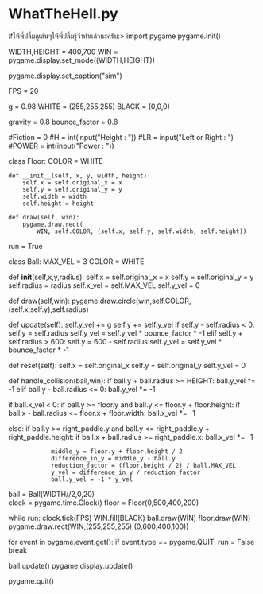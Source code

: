 # WhatTheHell.py
#ให้พี่ปลื้มดูเล่นๆให้พี่ปลื้มรู้ว่าทำแล้วนะครับ:>
import pygame
pygame.init()

WIDTH,HEIGHT = 400,700
WIN = pygame.display.set_mode((WIDTH,HEIGHT))

pygame.display.set_caption("sim")

FPS = 20

g = 0.98
WHITE = (255,255,255)
BLACK = (0,0,0)

gravity = 0.8
bounce_factor = 0.8

#Fiction = 0
#H = int(input("Height : "))
#LR = input("Left or Right : ")
#POWER = int(input("Power : "))

class Floor:
    COLOR = WHITE

    def __init__(self, x, y, width, height):
        self.x = self.original_x = x
        self.y = self.original_y = y
        self.width = width
        self.height = height

    def draw(self, win):
        pygame.draw.rect(
            WIN, self.COLOR, (self.x, self.y, self.width, self.height))

run = True

class Ball:
  MAX_VEL = 3
  COLOR = WHITE

  def __init__(self,x,y,radius):
    self.x = self.original_x = x
    self.y = self.original_y = y
    self.radius = radius
    self.x_vel = self.MAX_VEL
    self.y_vel = 0

  def draw(self,win):
    pygame.draw.circle(win,self.COLOR,(self.x,self.y),self.radius)

  def update(self):
    self.y_vel += g
    self.y += self.y_vel
    if self.y - self.radius < 0:
      self.y = self.radius
      self.y_vel = self.y_vel * bounce_factor * -1
    elif self.y + self.radius > 600:
      self.y = 600 - self.radius
      self.y_vel = self.y_vel * bounce_factor * -1
      
  def reset(self):
    self.x = self.original_x
    self.y = self.original_y
    self.y_vel = 0


def handle_collision(ball,win):
  if ball.y + ball.radius >= HEIGHT:
        ball.y_vel *= -1
  elif ball.y - ball.radius <= 0:
        ball.y_vel *= -1

  if ball.x_vel < 0:
     if ball.y >= floor.y and ball.y <= floor.y + floor.height:
       if ball.x - ball.radius <= floor.x + floor.width:
                ball.x_vel *= -1

  else:
        if ball.y >= right_paddle.y and ball.y <= right_paddle.y + right_paddle.height:
            if ball.x + ball.radius >= right_paddle.x:
                ball.x_vel *= -1

                middle_y = floor.y + floor.height / 2
                difference_in_y = middle_y - ball.y
                reduction_factor = (floor.height / 2) / ball.MAX_VEL
                y_vel = difference_in_y / reduction_factor
                ball.y_vel = -1 * y_vel


ball = Ball(WIDTH//2,0,20)     
clock = pygame.time.Clock()
floor = Floor(0,500,400,200)

while run:
  clock.tick(FPS)
  WIN.fill(BLACK)
  ball.draw(WIN)
  floor.draw(WIN)
  pygame.draw.rect(WIN,(255,255,255),(0,600,400,100))

  for event in pygame.event.get():
    if event.type == pygame.QUIT:
      run = False
      break

  ball.update()
  pygame.display.update()

pygame.quit()
